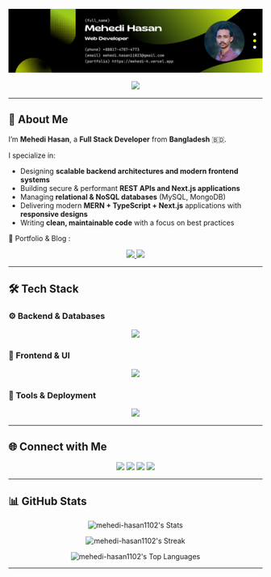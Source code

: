 <!-- 🔵 Banner -->
<p align="center">
  <img src="./Hero.png" alt="Professional LinkedIn-Style Banner" />
</p>

<!-- 🧑‍💻 Typing Intro -->
<p align="center">
  <img src="https://readme-typing-svg.herokuapp.com?font=Fira+Code&size=24&pause=800&color=469600&center=true&width=700&lines=Full+Stack+Developer;Frontend+%26+Backend+Engineer;MERN+Stack+%26+Next.js+Specialist;Building+Scalable+Web+Applications;API+%26+Database+Expert" />
</p>

---

## 👋 About Me  

I’m **Mehedi Hasan**, a **Full Stack Developer** from **Bangladesh** 🇧🇩.  

I specialize in:  
- Designing **scalable backend architectures and modern frontend systems**  
- Building secure & performant **REST APIs and Next.js applications**  
- Managing **relational & NoSQL databases** (MySQL, MongoDB)  
- Delivering modern **MERN + TypeScript + Next.js** applications with **responsive designs**  
- Writing **clean, maintainable code** with a focus on best practices  

📌 Portfolio & Blog :

<p align="center">
  <a href="https://mehedi-h.vercel.app">
    <img src="https://img.shields.io/badge/Portfolio-469600?style=for-the-badge&logo=vercel&logoColor=white"/>
  </a>
  <a href="https://dev.to/mehedihasan1102">
    <img src="https://img.shields.io/badge/Dev.to-469600?style=for-the-badge&logo=dev.to&logoColor=white"/>
  </a>
</p>

---

## 🛠️ Tech Stack  

### ⚙️ Backend & Databases  
<p align="center">
  <img src="https://skillicons.dev/icons?i=nodejs,express,mongodb,mysql,prisma,firebase" />
</p>

### 🎨 Frontend & UI  
<p align="center">
  <img src="https://skillicons.dev/icons?i=react,next,redux,ts,js,tailwind,vite" />
</p>

### 🔧 Tools & Deployment  
<p align="center">
  <img src="https://skillicons.dev/icons?i=git,github,vercel,netlify" />
</p>

---

## 🌐 Connect with Me  

<p align="center">
  <a href="https://linkedin.com/in/mehedi-hasan1102"><img src="https://img.shields.io/badge/LinkedIn-469600?style=for-the-badge&logo=linkedin&logoColor=white"/></a>
  <a href="https://x.com/mehedihasan1102"><img src="https://img.shields.io/badge/X-469600?style=for-the-badge&logo=x&logoColor=white"/></a>
  <a href="mailto:mehedi.hasan11023@gmail.com"><img src="https://img.shields.io/badge/Email-469600?style=for-the-badge&logo=gmail&logoColor=white"/></a>
  <a href="https://github.com/mehedi-hasan1102"><img src="https://img.shields.io/badge/GitHub-469600?style=for-the-badge&logo=github&logoColor=white"/></a>
</p>

---

## 📊 GitHub Stats  

<p align="center">
  <img src="https://github-readme-stats.vercel.app/api?username=mehedi-hasan1102&theme=vue-dark&show_icons=true&hide_border=true&count_private=true" alt="mehedi-hasan1102's Stats" />
</p>

<p align="center">
  <img src="https://github-readme-streak-stats.herokuapp.com/?user=mehedi-hasan1102&theme=vue-dark&hide_border=true" alt="mehedi-hasan1102's Streak" />
</p>

<p align="center">
  <img src="https://github-readme-stats.vercel.app/api/top-langs/?username=mehedi-hasan1102&theme=vue-dark&show_icons=true&hide_border=true&layout=compact" alt="mehedi-hasan1102's Top Languages" />
</p>

---
<!-- End of README -->
